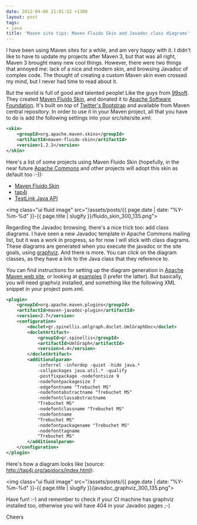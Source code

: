 ```yaml
---
date: 2012-04-06 21:01:52 +1300
layout: post
tags:
- java
title: 'Maven site tips: Maven Fluido Skin and Javadoc class diagrams'
---
```


<p>I have been using Maven sites for a while, and am very happy with it. I didn't like to have to update my projects after Maven 3, but that was all right, Maven 3 brought many new cool things. However, there were two things that annoyed me: lack of a nice and modern skin, and browsing Javadoc of complex code. The thought of creating a custom Maven skin even crossed my mind, but I never had time to read about it.</p>

<p>But the world is full of good and talented people! Like the guys from <a title="99soft" href="http://www.99soft.org/">99soft</a>. They created <a title="Maven Fluido Skin" href="http://maven.apache.org/skins/maven-fluido-skin/">Maven Fluido Skin</a>, and donated it to <a title="Apache Software Foundation" href="http://apache.org/">Apache Software Foundation</a>. It's built on top of <a title="Twitter Bootstrap" href="http://twitter.github.com/bootstrap/">Twitter's Bootstrap</a> and available from Maven central repository. In order to use it in your Maven project, all that you have to do is add the following settings into your src/site/site.xml:</p>

```xml
<skin>
    <groupId>org.apache.maven.skins</groupId>
    <artifactId>maven-fluido-skin</artifactId>
    <version>1.2.1</version>
</skin>
```

<p>Here's a list of some projects using Maven Fluido Skin (hopefully, in the near future <a title="Apache Commons" href="http://commons.apache.org/">Apache Commons</a> and other projects will adopt this skin as default too :-)):</p>

<!--more-->

<p><ul>
	<li><a title="Maven Fluido Skin" href="http://maven.apache.org/skins/maven-fluido-skin/">Maven Fluido Skin</a></li>
	<li><a title="tap4j" href="http://www.tap4j.org">tap4j</a></li>
	<li><a title="TestLink Java API" href="http://testlinkjavaapi.sf.net">TestLink Java API</a></li>
</ul></p>

<img class="ui fluid image" src="/assets/posts/{{ page.date | date: "%Y-%m-%d" }}-{{ page.title | slugify }}/fluido_skin_300_135.png">

<p>Regarding the Javadoc browsing, there's a nice trick too: add class diagrams. I have seen a new Javadoc template in Apache Commons mailing list, but it was a work in progress, so for now I will stick with class diagrams. These diagrams are generated when you execute the javadoc or the site goals, using <a title="Graphviz" href="http://www.graphviz.org/">graphviz</a>. And there is more. You can click on the diagram classes, as they have a link to the Java class that they reference to.</p>

<p>You can find instructions for setting up the diagram generation in <a href="http://maven.apache.org/maven-1.x/plugins/javadoc/faq.html#classdiagrams">Apache Maven web site</a>, or looking at <a href="https://github.com/kinow/tap4j/blob/master/pom.xml">examples</a> (I prefer the latter). But basically, you will need graphviz installed, and something like the following XML snippet in your project pom.xml.</p>

```xml
<plugin>
    <groupId>org.apache.maven.plugins</groupId>
    <artifactId>maven-javadoc-plugin</artifactId>
    <version>2.7</version>
    <configuration>
        <doclet>gr.spinellis.umlgraph.doclet.UmlGraphDoc</doclet>
        <docletArtifact>
            <groupId>gr.spinellis</groupId>
            <artifactId>UmlGraph</artifactId>
            <version>4.4</version>
        </docletArtifact>
        <additionalparam>
            -inferrel -inferdep -quiet -hide java.*
            -collpackages java.util.* -qualify
            -postfixpackage -nodefontsize 9
            -nodefontpackagesize 7
            -edgefontname "Trebuchet MS"
            -nodefontabstractname "Trebuchet MS"
            -nodefontclassabstractname
            "Trebuchet MS"
            -nodefontclassname "Trebuchet MS"
            -nodefontname
            "Trebuchet MS"
            -nodefontpackagename "Trebuchet MS"
            -nodefonttagname
            "Trebuchet MS" 
        </additionalparam>
    </configuration>
</plugin>
```

<p>Here's how a diagram looks like (source: <a href="http://tap4j.org/apidocs/index.html">http://tap4j.org/apidocs/index.html</a>):</p>

<img class="ui fluid image" src="/assets/posts/{{ page.date | date: "%Y-%m-%d" }}-{{ page.title | slugify }}/javadoc_graphviz_300_135.png">

<p>Have fun! :-) and remember to check if your CI machine has graphviz installed too, otherwise you will have 404 in your Javadoc pages ;-)</p>

<p>Cheers</p>
